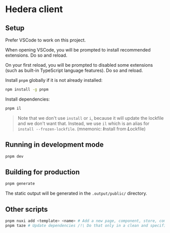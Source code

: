 # Hedera client

## Setup

Prefer VSCode to work on this project.

When opening VSCode, you will be prompted to install recommended extensions. Do so and reload.

On your first reload, you will be prompted to disabled some extensions (such as built-in TypeScript language features). Do so and reload.

Install `pnpm` globally if it is not already installed:

```bash
npm install -g pnpm
```

Install dependencies:

```bash
pnpm il
```

> Note that we don't use `install` or `i`, because it will update the lockfile and we don't want that. Instead, we use `il` which is an alias for `install --frozen-lockfile`. (mnemonic: ***I***nstall from ***L***ockfile)

## Running in development mode

```bash
pnpm dev
```

## Building for production

```bash
pnpm generate
```

The static output will be generated in the `.output/public/` directory.

## Other scripts

```bash
pnpm nuxi add <template> <name> # Add a new page, component, store, composable, etc.
pnpm taze # Update dependencies /!\ Do that only in a clean and specific branch /!\
```
